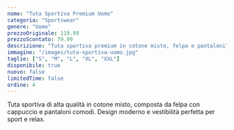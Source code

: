 ```yaml
---
nome: "Tuta Sportiva Premium Uomo"
categoria: "Sportswear"
genere: "Uomo"
prezzoOriginale: 119.99
prezzoScontato: 79.99
descrizione: "Tuta sportiva premium in cotone misto, felpa e pantaloni"
immagine: "/images/tuta-sportiva-uomo.jpg"
taglie: ["S", "M", "L", "XL", "XXL"]
disponibile: true
nuovo: false
limitedTime: false
ordine: 4
---
```


Tuta sportiva di alta qualità in cotone misto, composta da felpa con cappuccio e pantaloni comodi. Design moderno e vestibilità perfetta per sport e relax.